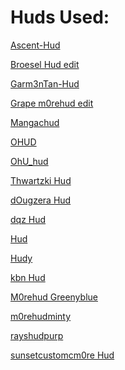<html>
  <head>
    <link rel="stylesheet" href="styles.css">
  </head>
  <body>
  <div id="blurbox">
  <h1> Huds Used: </h1>
    <p>
    <a href="https://github.com/Ma3hem/TF2_CFGs_Huds_And_Edits/blob/main/Ascent-Hud.zip" download="Ascent-Hud.zip"> Ascent-Hud </a>
    </p>
    <p>
    <a href="https://github.com/Ma3hem/TF2_CFGs_Huds_And_Edits/blob/main/Broesel%20Hud.zip"> Broesel Hud edit </a>
    </p>
    <p>
    <a href="https://github.com/Ma3hem/TF2_CFGs_Huds_And_Edits/blob/main/Garm3n%20TanLight.zip"> Garm3nTan-Hud </a>
    </p>
    <p>
    <a href="https://github.com/Ma3hem/TF2_CFGs_Huds_And_Edits/blob/main/Grape%20m0rehud.zip"> Grape m0rehud edit </a>
    </p>
    <p>
    <a href="https://github.com/Ma3hem/TF2_CFGs_Huds_And_Edits/blob/main/Mangachud.zip"> Mangachud </a>
    </p>
    <p>
    <a href="https://github.com/Ma3hem/TF2_CFGs_Huds_And_Edits/blob/main/OHUD.zip"> OHUD </a>
    </p>
    <p>
    <a href="https://github.com/Ma3hem/TF2_CFGs_Huds_And_Edits/blob/main/OhU_hud-master.zip"> OhU_hud </a>
    </p>
    <p>
    <a href="https://github.com/Ma3hem/TF2_CFGs_Huds_And_Edits/blob/main/Thwartzki%20Hud.zip"> Thwartzki Hud </a>
    </p>
    <p>
    <a href="https://github.com/Ma3hem/TF2_CFGs_Huds_And_Edits/blob/main/dOugzera%20m0rehud.zip"> dOugzera Hud </a>
    </p>
    <p>
    <a href="https://github.com/Ma3hem/TF2_CFGs_Huds_And_Edits/blob/main/dqz_hud.zip"> dqz Hud </a>
    </p>
    <p>
    <a href="https://github.com/Ma3hem/TF2_CFGs_Huds_And_Edits/blob/main/hud.zip"> Hud </a>
    </p>
    <p>
    <a href="https://github.com/Ma3hem/TF2_CFGs_Huds_And_Edits/blob/main/hudy.zip"> Hudy </a>
    </p>
    <p>
    <a href="https://github.com/Ma3hem/TF2_CFGs_Huds_And_Edits/blob/main/kbnhud-master.zip"> kbn Hud </a>
    </p>
    <p>
    <a href="https://github.com/Ma3hem/TF2_CFGs_Huds_And_Edits/blob/main/m0rehud.zip"> M0rehud Greenyblue </a>
    </p>
    <p>
    <a href="https://github.com/Ma3hem/TF2_CFGs_Huds_And_Edits/blob/main/m0rehudminty.zip"> m0rehudminty </a>
    </p>
    <p>
    <a href="https://github.com/Ma3hem/TF2_CFGs_Huds_And_Edits/blob/main/rayshudpurp.zip"> rayshudpurp </a>
    </p>
    <p>
    <a href="https://github.com/Ma3hem/TF2_CFGs_Huds_And_Edits/blob/main/sunsetcustomcm0re.zip"> sunsetcustomcm0re Hud </a>
    </p>
    </div>
  </body>
</html>

